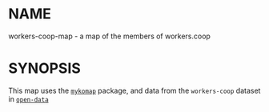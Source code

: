 # NAME

workers-coop-map - a map of the members of workers.coop

# SYNOPSIS

This map uses the [`mykomap`][1] package, and data from the `workers-coop` dataset in [`open-data`][2]

[1]: https://github.com/DigitalCommons/mykomap
[2]: https://github.com/DigitalCommons/open-data

